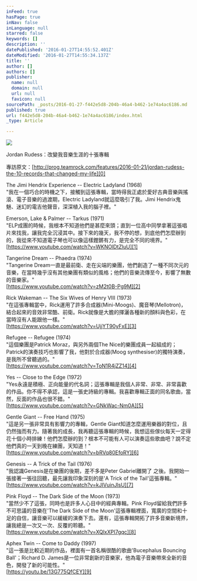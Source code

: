 ```yaml
---
inFeed: true
hasPage: true
inNav: false
inLanguage: null
starred: false
keywords: []
description: ''
datePublished: '2016-01-27T14:55:52.401Z'
dateModified: '2016-01-27T14:55:34.137Z'
title: ''
author: []
authors: []
publisher:
  name: null
  domain: null
  url: null
  favicon: null
sourcePath: _posts/2016-01-27-f442e5d8-204b-46a4-b462-1e74a4ac6186.md
published: true
url: f442e5d8-204b-46a4-b462-1e74a4ac6186/index.html
_type: Article

---
```

![](https://the-grid-user-content.s3-us-west-2.amazonaws.com/7b0e5811-980b-4f59-9d8e-f4f951d7dd6d.jpg)

Jordan Rudess：改變我音樂生涯的十張專輯

專訪原文：[http://prog.teamrock.com/features/2016-01-21/jordan-rudess-the-10-records-that-changed-my-life][0]

The Jimi Hendrix Experience -- Electric Ladyland (1968)  
"我在一個巧合的時機之下，接觸到這張專輯，當時得我正處於愛好古典音樂與搖滾、電子音樂的過渡期，Electric Ladyland就這麼吸引了我。Jimi Hendrix鬼魅、迷幻的電吉他聲音，深深植入我的腦子裡。"

Emerson, Lake & Palmer -- Tarkus (1971)  
"ELP成團的時候，我根本不知道他們是甚麼來頭；直到一位高中同學拿著這張唱片來找我，讓我完全沉浸其中。接下來的幾天，我不停的想，到底他們怎麼辦到的，我從來不知道電子琴也可以像這樣鏗鏘有力，是完全不同的境界。"  
[https://www.youtube.com/watch?v=WKNOlDtZluU][1]

Tangerine Dream -- Phaedra (1974)  
"Tangerine Dream一直是最前衛、走在尖端的樂團，他們創造了一種不同次元的音樂，在當時幾乎沒有其他樂團有類似的風格；他們的音樂流傳至今，影響了無數的音樂家。"  
[https://www.youtube.com/watch?v=zM2t0B-Pg9M][2]

Rick Wakeman -- The Six Wives of Henry VIII (1973)  
"在這張專輯當中，Rick運用了許多合成器(Mini-Moogs)、魔音琴(Mellotron)，結合起來的音效非常酷、前衛。Rick就像是大膽的揮灑各種新的顏料與色彩，在當時沒有人能跟他一樣。"  
[https://www.youtube.com/watch?v=UjjYT90yFxE][3]

Refugee -- Refugee (1974)  
"這個樂團是Patrick Moraz，與另外兩個The Nice的樂團成員一起組成的；Patrick的演奏技巧也影響了我，他對於合成器(Moog synthesiser)的獨特演奏，是我所不曾聽過的。"  
[https://www.youtube.com/watch?v=ToN1R4jZZ14][4]

Yes -- Close to the Edge (1972)  
"Yes永遠是積極、正向能量的代名詞；這張專輯是我個人非常、非常、非常喜歡的作品。你不得不承認，這是一張史詩級的專輯。我喜歡專輯正面的同名歌曲，當然，反面的作品也很不錯。"  
[https://www.youtube.com/watch?v=GNkWac-Nm0A][5]

Gentle Giant -- Free Hand (1975)  
"這是另一張非常具有影響力的專輯，Gentle Giant知道怎麼運用樂器的對位，且仍然強而有力。隨著我的成長，我再聽這張專輯的時候，我想這些傢伙每天一定得花十個小時排練！他們怎麼辦的到？根本不可能有人可以演奏這些歌曲吧？說不定他們真的一天到晚在練團，天知道！"  
[https://www.youtube.com/watch?v=bRVq80EfoRY][6]

Genesis -- A Trick of the Tail (1976)  
"我認識Genesis是在樂團的後期，差不多是Peter Gabriel離開了 之後。我開始一張接著一張往回聽，最先讓我印象深刻的是'A Trick of the Tail'這張專輯。"  
[https://www.youtube.com/watch?v=kJIVuinJlsU][7]

Pink Floyd -- The Dark Side of the Moon (1973)  
"當然少不了這張，同時也是許多人心目中的經典專輯。Pink Floyd留給我們許多不可思議的音樂在'The Dark Side of the Moon'這張專輯裡面，寬廣的空間和十足的自信，讓音樂可以緩緩的演奏下去。還有，這張專輯開拓了許多音樂新境界，讓我總是一次又一次、反覆的聆聽。"  
[https://www.youtube.com/watch?v=XQlxXPI7gqc][8]

Aphex Twin -- Come to Daddy (1997)  
"這一張是比較近期的作品，裡面有一首名稱很酷的歌曲'Bucephalus Bouncing Ball'；Richard D. James是一位非常創新的音樂家，他為電子音樂帶來全新的音色，開發了新的可能性。"  
[https://youtu.be/13G775QfCEY][9]

[0]: http://prog.teamrock.com/features/2016-01-21/jordan-rudess-the-10-records-that-changed-my-life
[1]: https://www.youtube.com/watch?v=WKNOlDtZluU
[2]: https://www.youtube.com/watch?v=zM2t0B-Pg9M
[3]: https://www.youtube.com/watch?v=UjjYT90yFxE
[4]: https://www.youtube.com/watch?v=ToN1R4jZZ14
[5]: https://www.youtube.com/watch?v=GNkWac-Nm0A
[6]: https://www.youtube.com/watch?v=bRVq80EfoRY
[7]: https://www.youtube.com/watch?v=kJIVuinJlsU
[8]: https://www.youtube.com/watch?v=XQlxXPI7gqc
[9]: https://www.facebook.com/l.php?u=https%3A%2F%2Fyoutu.be%2F13G775QfCEY&h=DAQE4cK-4AQG4TR5pqTuA834xIvGk1gUzwSq7685XKFMqpg&enc=AZPP8SobZ40a77shYsEvlk1jWZHh4Kdxd4pzA4aSOFQh8EO1tVXMEtFtS6SSaRh28kMxc1Dt1VTIJXs2bs8e4QPN0FCZqtKDv4-CMc9FLV_es01lgRY5ry3oldkriiT5rw5AquTGgE1DTXqZUn3_QDdDfiiuRtt9nu-2BYVLIASpMbrqsXsuu1l1KoatM3otEygOBWjwkAfgORS1oMTFxHU1&s=1